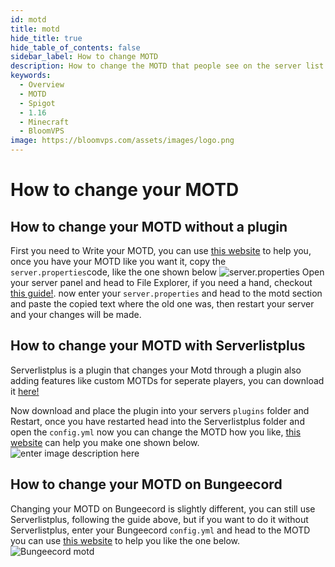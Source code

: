 ```yaml
---
id: motd
title: motd
hide_title: true
hide_table_of_contents: false
sidebar_label: How to change MOTD
description: How to change the MOTD that people see on the server list. 
keywords:
  - Overview
  - MOTD
  - Spigot
  - 1.16
  - Minecraft
  - BloomVPS
image: https://bloomvps.com/assets/images/logo.png
---
```

# **How to change your MOTD**

## How to change your MOTD without a plugin

First you need to Write your MOTD, you can use [this website](https://mctools.org/motd-creator) to help you, once  you have your MOTD like you want it, copy the `server.properties`code, like the one shown below
![server.properties](https://cdn.discordapp.com/attachments/716405933105872938/751221395622723715/unknown.png)
Open your server panel and head to File Explorer, if you need a hand, checkout [this guide!](https://docs.bloomvps.com/file-manager-controls). now enter your `server.properties` and head to the motd section and paste the copied text where the old one was, then restart your server and your changes will be made.

## How to change your MOTD with Serverlistplus
Serverlistplus is a plugin that changes your Motd through a plugin also adding features like custom MOTDs for seperate players, you can download it [here!](https://www.spigotmc.org/resources/serverlistplus.241/) 

Now download and place the plugin into your servers `plugins` folder and Restart, once you have restarted head into the Serverlistplus folder and open the `config.yml` now you can change the MOTD how you like, [this website](https://mctools.org/motd-creator) can help you make one shown below. ![enter image description here](https://cdn.discordapp.com/attachments/716405933105872938/751223535405629510/unknown.png)
## How to change your MOTD on Bungeecord
Changing your MOTD on Bungeecord is slightly different, you can still use Serverlistplus, following the guide above, but if you want to do it without Serverlistplus, enter your Bungeecord `config.yml` and head to the MOTD 
you can use [this website](https://mctools.org/motd-creator) to help you like the one below.
![Bungeecord motd](https://cdn.discordapp.com/attachments/716405933105872938/751224804815667230/unknown.png)

